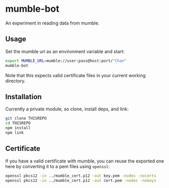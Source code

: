 # mumble-bot
An experiment in reading data from mumble.

## Usage
Set the mumble url as an environment variable and start:

```sh
export MUMBLE_URL=mumble://user:pass@host:port/"Chan"
mumble-bot
```

Note that this expects valid certificate files in your current working directory.

## Installation
Currently a private module, so clone, install deps, and link:

```sh
git clone THISREPO
cd THISREPO
npm install
npm link
```

## Certificate
If you have a valid certificate with mumble, you can reuse the exported one here by converting it to a pem files using `openssl`:

```sh
openssl pkcs12 -in ../mumble_cert.p12 -out key.pem -nodes -nocerts
openssl pkcs12 -in ../mumble_cert.p12 -out cert.pem -nodes -nokeys
```
